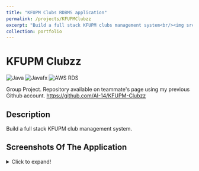 ```yaml
---
title: "KFUPM Clubs RDBMS application"
permalink: /projects/KFUPMClubzz
excerpt: "Build a full stack KFUPM clubs management system<br/><img src='/readme_res/Snap1.png'>"
collection: portfolio
---
```


# KFUPM Clubzz
  ![Java](https://img.shields.io/badge/Java-5181b8?style=flat&logo=java&logoColor=white)
  ![Javafx](https://img.shields.io/badge/Javafx-orange?style=flat)
  ![AWS RDS](https://img.shields.io/badge/-AWS_RDS-f0806c?style=flat)
  
  Group Project. Repository available on teammate's page using my previous Github account. https://github.com/AI-14/KFUPM-Clubzz

## Description
   Build a full stack KFUPM club management system. 

## Screenshots Of The Application
<details>
  <summary>Click to expand!</summary>
<img src="/readme_res/Snap1.png" width="400"/><img src="/readme_res/Snap2.png" width="400"/>

<img src="/readme_res/Snap3.png" width="400"/> <img src="/readme_res/Snap4.png" width="400"/> 

<img src="/readme_res/Snap5.png" width="400"/><img src="/readme_res/Snap6.png" width="400"/>

<img src="/readme_res/Snap7.png" width="400"/> <img src="/readme_res/Snap8.png" width="400"/> 

<img src="/readme_res/Snap9.png" width="400"/> <img src="/readme_res/Snap10.png" width="400"/> 
</details>





